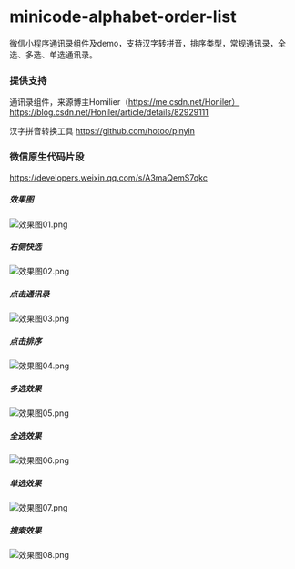 # minicode-alphabet-order-list
微信小程序通讯录组件及demo，支持汉字转拼音，排序类型，常规通讯录，全选、多选、单选通讯录。

### 提供支持
通讯录组件，来源博主Homilier（https://me.csdn.net/Honiler）
https://blog.csdn.net/Honiler/article/details/82929111

汉字拼音转换工具
https://github.com/hotoo/pinyin

### 微信原生代码片段
https://developers.weixin.qq.com/s/A3maQemS7qkc


##### 效果图
![效果图01.png](https://note.youdao.com/yws/res/11/WEBRESOURCE16f003c35096f1b648948009b5827b34)

##### 右侧快选
![效果图02.png](https://note.youdao.com/yws/res/13/WEBRESOURCEc730d5ab77a2812abc445ea76964ee29)

##### 点击通讯录
![效果图03.png](https://note.youdao.com/yws/res/19/WEBRESOURCE591f30f2b5d3071705f6d618e00b3d48)

##### 点击排序
![效果图04.png](https://note.youdao.com/yws/res/22/WEBRESOURCEe02557f4f22bcd052507ca0892bd5349)

##### 多选效果
![效果图05.png](https://note.youdao.com/yws/res/24/WEBRESOURCE35fb013f111468b02f928791b6cb5b1e)

##### 全选效果
![效果图06.png](https://note.youdao.com/yws/res/26/WEBRESOURCE8dc5a30a1a94531ae50957417110db33)

##### 单选效果
![效果图07.png](https://note.youdao.com/yws/res/28/WEBRESOURCEec81a42589c1ebfbbd39a6fae92faed8)

##### 搜索效果
![效果图08.png](https://note.youdao.com/yws/res/30/WEBRESOURCEc68d5faac9cb5e804865b2636dbea8e8)
